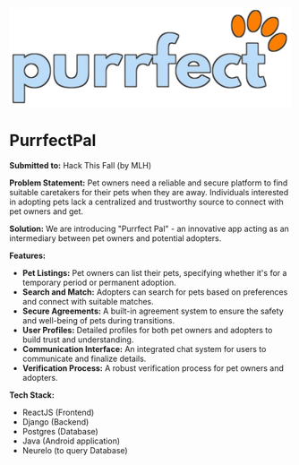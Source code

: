 <div align="center">
  <img src="./client/src/assets/images/logo.png" alt="Pet Care Logo"/>
</div>

# PurrfectPal
**Submitted to:** Hack This Fall (by MLH)

**Problem Statement:**
Pet owners need a reliable and secure platform to find suitable caretakers for their pets when they are away.
Individuals interested in adopting pets lack a centralized and trustworthy source to connect with pet owners and get.

**Solution:**
We are introducing "Purrfect Pal" - an innovative app acting as an intermediary between pet owners and potential adopters.

**Features:**

* **Pet Listings:**  Pet owners can list their pets, specifying whether it's for a temporary period or permanent adoption.
* **Search and Match:** Adopters can search for pets based on preferences and connect with suitable matches.
* **Secure Agreements:** A built-in agreement system to ensure the safety and well-being of pets during transitions.
* **User Profiles:** Detailed profiles for both pet owners and adopters to build trust and understanding.
* **Communication Interface:** An integrated chat system for users to communicate and finalize details.
* **Verification Process:** A robust verification process for pet owners and adopters.

**Tech Stack:** 
* ReactJS (Frontend)
* Django (Backend)
* Postgres (Database)
* Java (Android application)
* Neurelo (to query Database)
